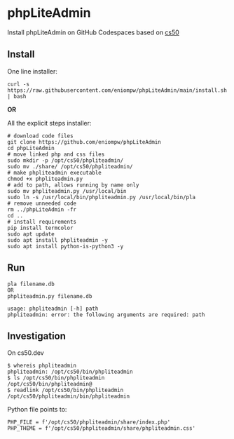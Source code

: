 # phpLiteAdmin

Install phpLiteAdmin on GitHub Codespaces based on [cs50](https://github.com/cs50/codespace/tree/main/opt/cs50/phpliteadmin)

## Install
One line installer:
```
curl -s https://raw.githubusercontent.com/eniompw/phpLiteAdmin/main/install.sh | bash
```
**OR**  

All the explicit steps installer:
```
# download code files
git clone https://github.com/eniompw/phpLiteAdmin
cd phpLiteAdmin
# move linked php and css files
sudo mkdir -p /opt/cs50/phpliteadmin/
sudo mv ./share/ /opt/cs50/phpliteadmin/
# make phpliteadmin executable
chmod +x phpliteadmin.py
# add to path, allows running by name only
sudo mv phpliteadmin.py /usr/local/bin
sudo ln -s /usr/local/bin/phpliteadmin.py /usr/local/bin/pla
# remove unneeded code
rm ../phpLiteAdmin -fr
cd ..
# install requirements
pip install termcolor
sudo apt update
sudo apt install phpliteadmin -y
sudo apt install python-is-python3 -y
```

## Run
```
pla filename.db  
OR  
phpliteadmin.py filename.db

usage: phpliteadmin [-h] path
phpliteadmin: error: the following arguments are required: path
```

## Investigation
On cs50.dev
```
$ whereis phpliteadmin 
phpliteadmin: /opt/cs50/bin/phpliteadmin
$ ls /opt/cs50/bin/phpliteadmin 
/opt/cs50/bin/phpliteadmin@
$ readlink /opt/cs50/bin/phpliteadmin 
/opt/cs50/phpliteadmin/bin/phpliteadmin
```
Python file points to:  
``` 
PHP_FILE = f'/opt/cs50/phpliteadmin/share/index.php'
PHP_THEME = f'/opt/cs50/phpliteadmin/share/phpliteadmin.css'
